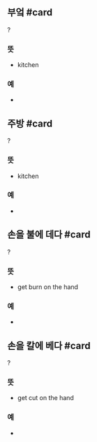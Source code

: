 ## 부엌 #card
?
### 뜻
- kitchen
### 예
-
<!--SR:!2025-04-13,76,270-->

## 주방 #card
?
### 뜻
- kitchen
### 예
-
<!--SR:!2025-05-30,102,270-->

## 손을 불에 데다 #card
?
### 뜻
- get burn on the hand
### 예
-
<!--SR:!2025-04-01,61,250-->

## 손을 칼에 베다 #card
?
### 뜻
- get cut on the hand
### 예
-
<!--SR:!2025-03-24,53,250-->
